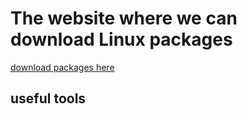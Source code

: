 # The website where we can download Linux packages 
[download packages here](https://pkgs.org/)
## useful tools
